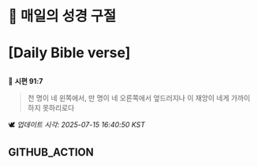 # 🙏 매일의 성경 구절
# [Daily Bible verse]
##
<!-- START_BIBLE_VERSE -->
📖 **시편 91:7**
> 천 명이 네 왼쪽에서, 만 명이 네 오른쪽에서 엎드러지나 이 재앙이 네게 가까이 하지 못하리로다

🕊️ _업데이트 시각: 2025-07-15 16:40:50 KST_
  <!-- END_BIBLE_VERSE -->
## GITHUB_ACTION
